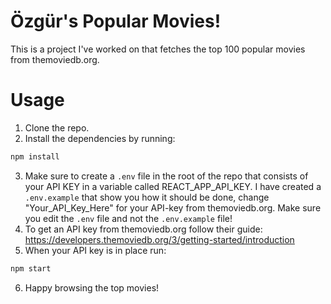 # Özgür's Popular Movies!

This is a project I've worked on that fetches the top 100 popular movies from themoviedb.org.

# Usage

1. Clone the repo.
2. Install the dependencies by running:

```sh
npm install
```

3. Make sure to create a `.env` file in the root of the repo that consists of your API KEY in a variable called REACT_APP_API_KEY. I have created a `.env.example` that show you how it should be done, change "Your_API_Key_Here" for your API-key from themoviedb.org. Make sure you edit the `.env` file and not the `.env.example` file!
4. To get an API key from themoviedb.org follow their guide: https://developers.themoviedb.org/3/getting-started/introduction
5. When your API key is in place run:

```sh
npm start
```

6. Happy browsing the top movies!

